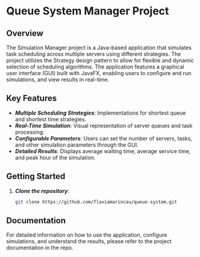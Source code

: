# Queue System Manager Project

## Overview
The Simulation Manager project is a Java-based application that simulates task scheduling across multiple servers using different strategies. The project utilizes the Strategy design pattern to allow for flexible and dynamic selection of scheduling algorithms. The application features a graphical user interface (GUI) built with JavaFX, enabling users to configure and run simulations, and view results in real-time.

## Key Features
- ***Multiple Scheduling Strategies***: Implementations for shortest queue and shortest time strategies.
- ***Real-Time Simulation***: Visual representation of server queues and task processing.
- ***Configurable Parameters***: Users can set the number of servers, tasks, and other simulation parameters through the GUI.
- ***Detailed Results***: Displays average waiting time, average service time, and peak hour of the simulation.

## Getting Started
1. ***Clone the repository***:
    ```sh
    git clone https://github.com/flaviamarincau/queue-system.git
    ```

## Documentation
For detailed information on how to use the application, configure simulations, and understand the results, please refer to the project documentation in the repo.
